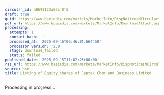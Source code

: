 ```yaml
---
circular_id: a8691123a03cf8f5
draft: true
guid: https://www.bseindia.com/markets/MarketInfo/DispNoticesNCirculars.aspx?Noticeid={3675A687-AAA0-4417-8C4D-C624969235A1}&noticeno=20250915-21&dt=09/15/2025&icount=21&totcount=81&flag=0
pdf_url: https://www.bseindia.com/markets/MarketInfo/DownloadAttach.aspx?id=20250915-21&attachedId=
processing:
  attempts: 1
  content_hash: ''
  processed_at: '2025-09-16T06:46:04.664458'
  processor_version: '2.0'
  stage: download_failed
  status: failed
published_date: '2025-09-15T11:02:23+00:00'
rss_url: https://www.bseindia.com/markets/MarketInfo/DispNoticesNCirculars.aspx?Noticeid={3675A687-AAA0-4417-8C4D-C624969235A1}&noticeno=20250915-21&dt=09/15/2025&icount=21&totcount=81&flag=0
source: bse
title: Listing of Equity Shares of Saptak Chem and Business Limited
---
```


Processing in progress...